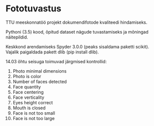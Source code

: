 # Fototuvastus
TTU meeskonnatöö projekt dokumendifotode kvaliteedi hindamiseks.

Pythoni (3.5) kood, õpitud dataset nägude tuvastamiseks ja mõningad näitepildid.

Keskkond arendamiseks Spyder 3.0.0 (peaks sisaldama paketti scikit).
Vajalik paigaldada pakett dlib (pip install dlib).

14.03 õhtu seisuga toimuvad järgmised kontrollid:

1. Photo minimal dimensions
2. Photo is color
3. Number of faces detected
4. Face quantity
5. Face centering
6. Face verticality
7. Eyes height correct
8. Mouth is closed
9. Face is not too small
10. Face is not too large
